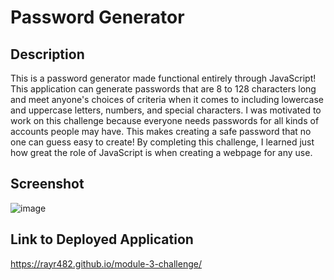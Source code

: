 # Password Generator

## Description

This is a password generator made functional entirely through JavaScript! This application can generate passwords that are 8 to 128 characters long and meet anyone's choices of criteria when it comes to including lowercase and uppercase letters, numbers, and special characters. I was motivated to work on this challenge because everyone needs passwords for all kinds of accounts people may have. This makes creating a safe password that no one can guess easy to create! By completing this challenge, I learned just how great the role of JavaScript is when creating a webpage for any use.

## Screenshot

![image](https://user-images.githubusercontent.com/128929611/233250438-eb982fd4-f953-4352-b8e1-db07443f0e30.png)

## Link to Deployed Application

https://rayr482.github.io/module-3-challenge/
